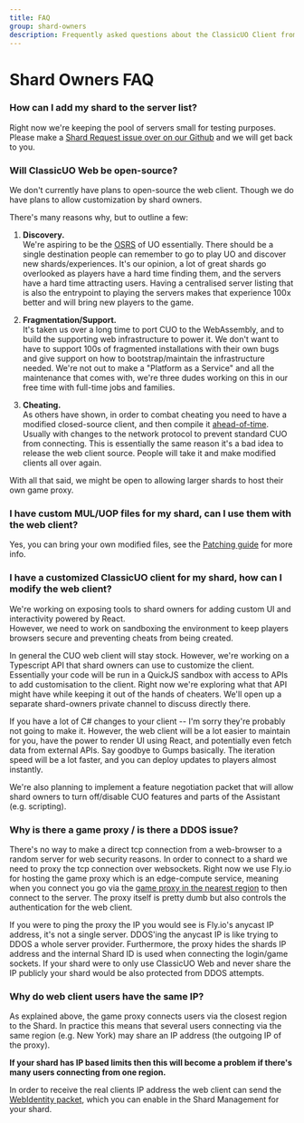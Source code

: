 ```yaml
---
title: FAQ
group: shard-owners
description: Frequently asked questions about the ClassicUO Client from shard owners
---
```

# Shard Owners FAQ

### How can I add my shard to the server list?
Right now we're keeping the pool of servers small for testing purposes. 
Please make a [Shard Request issue over on our Github](https://github.com/ClassicUO/classicuo-web/issues/new/choose) and we will get back to you.

### Will ClassicUO Web be open-source?
We don't currently have plans to open-source the web client. Though we do have plans to allow customization by shard owners.

There's many reasons why, but to outline a few:

1. **Discovery.**  
We're aspiring to be the [OSRS](https://en.wikipedia.org/wiki/Old_School_RuneScape) of UO essentially. There should be a single destination people can remember to go to play UO and discover new shards/experiences. 
It's our opinion, a lot of great shards go overlooked as players have a hard time finding them, and the servers have a hard time attracting users. 
Having a centralised server listing that is also the entrypoint to playing the servers makes that experience 100x better and will bring new players to the game.

2. **Fragmentation/Support.**  
It's taken us over a long time to port CUO to the WebAssembly, and to build the supporting web infrastructure to power it.
We don't want to have to support 100s of fragmented installations with their own bugs and give support on how to bootstrap/maintain the infrastructure needed.
We're not out to make a "Platform as a Service" and all the maintenance that comes with, we're three dudes working on this in our free time with full-time jobs and families.

3. **Cheating.**  
As others have shown, in order to combat cheating you need to have a modified closed-source client, and then compile it [ahead-of-time](https://blog.ndepend.com/net-native-aot-explained/). 
Usually with changes to the network protocol to prevent standard CUO from connecting. 
This is essentially the same reason it's a bad idea to release the web client source. 
People will take it and make modified clients all over again.

With all that said, we might be open to allowing larger shards to host their own game proxy.

### I have custom MUL/UOP files for my shard, can I use them with the web client?
Yes, you can bring your own modified files, see the [Patching guide](https://classicuo.org/docs/shard-owners/patching/) for more info.

### I have a customized ClassicUO client for my shard, how can I modify the web client?
We're working on exposing tools to shard owners for adding custom UI and interactivity powered by React.   
However, we need to work on sandboxing the environment to keep players browsers secure and preventing cheats from being created.  

In general the CUO web client will stay stock. However, we're working on a Typescript API that shard owners can use to customize the client. 
Essentially your code will be run in a QuickJS sandbox with access to APIs to add customisation to the client.
Right now we're exploring what that API might have while keeping it out of the hands of cheaters. 
We'll open up a separate shard-owners private channel to discuss directly there.

If you have a lot of C# changes to your client -- I'm sorry they're probably not going to make it. 
However, the web client will be a lot easier to maintain for you, have the power to render UI using React, and potentially even fetch data from external APIs. 
Say goodbye to Gumps basically. The iteration speed will be a lot faster, and you can deploy updates to players almost instantly.

We're also planning to implement a feature negotiation packet that will allow shard owners to turn off/disable CUO features and parts of the Assistant (e.g. scripting).

### Why is there a game proxy / is there a DDOS issue?

There's no way to make a direct tcp connection from a web-browser to a random server for web security reasons. 
In order to connect to a shard we need to proxy the tcp connection over websockets. 
Right now we use Fly.io for hosting the game proxy which is an edge-compute service, 
meaning when you connect you go via the [game proxy in the nearest region](https://fly.io/docs/reference/regions/) to then connect to the server. 
The proxy itself is pretty dumb but also controls the authentication for the web client.

If you were to ping the proxy the IP you would see is Fly.io's anycast IP address, it's not a single server. DDOS'ing the anycast IP is like trying to DDOS a whole server provider.
Furthermore, the proxy hides the shards IP address and the internal Shard ID is used when connecting the login/game sockets. 
If your shard were to only use ClassicUO Web and never share the IP publicly your shard would be also protected from DDOS attempts.

### Why do web client users have the same IP?
As explained above, the game proxy connects users via the closest region to the Shard. In practice this means that several users connecting via the same region (e.g. New York) may share an IP address (the outgoing IP of the proxy).

**If your shard has IP based limits then this will become a problem if there's many users connecting from one region.**

In order to receive the real clients IP address the web client can send the [WebIdentity packet](https://github.com/ClassicUO/packets/?tab=readme-ov-file#packets), which you can enable in the Shard Management for your shard.

